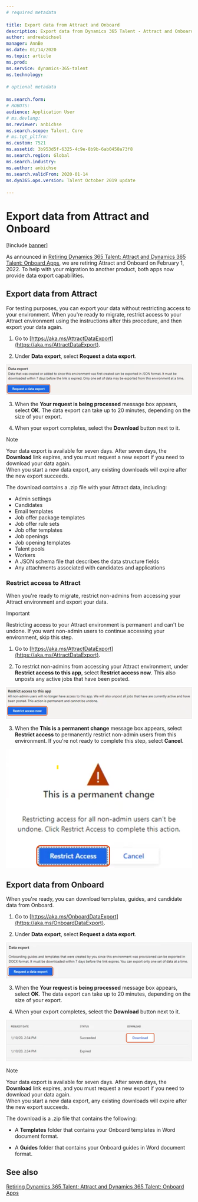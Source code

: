 ```yaml
---
# required metadata

title: Export data from Attract and Onboard
description: Export data from Dynamics 365 Talent - Attract and Onboard.
author: andreabichsel
manager: AnnBe
ms.date: 01/14/2020
ms.topic: article
ms.prod: 
ms.service: dynamics-365-talent
ms.technology: 

# optional metadata

ms.search.form: 
# ROBOTS: 
audience: Application User
# ms.devlang: 
ms.reviewer: anbichse
ms.search.scope: Talent, Core
# ms.tgt_pltfrm: 
ms.custom: 7521
ms.assetid: 3b953d5f-6325-4c9e-8b9b-6ab0458a73f8
ms.search.region: Global
ms.search.industry: 
ms.author: anbichse
ms.search.validFrom: 2020-01-14
ms.dyn365.ops.version: Talent October 2019 update

---
```


# Export data from Attract and Onboard

[!include [banner](includes/banner.md)]

As announced in [Retiring Dynamics 365 Talent: Attract and Dynamics 365 Talent: Onboard Apps](https://community.dynamics.com/365/talent/b/dynamics365fortalent/posts/retiring-dynamics-365-talent-attract-and-onboard-apps), we are retiring Attract and Onboard on February 1, 2022. To help with your migration to another product, both apps now provide data export capabilities.

## Export data from Attract

For testing purposes, you can export your data without restricting access to your environment. When you're ready to migrate, restrict access to your Attract environment using the instructions after this procedure, and then export your data again. 

1. Go to [https://aka.ms/AttractDataExport](https://aka.ms/AttractDataExport).

2. Under **Data export**, select **Request a data export**.

  ![[Request a data export from Attract](./media/attract-onboard-export-data-attract-request.png)](./media/attract-onboard-export-data-attract-request.png)

3. When the **Your request is being processed** message box appears, select **OK**. The data export can take up to 20 minutes, depending on the size of your export.

4. When your export completes, select the **Download** button next to it. 

  >[!NOTE]
  >Your data export is available for seven days. After seven days, the **Download** link expires, and you must request a new export if you need to download your data again.</br>
  >When you start a new data export, any existing downloads will expire after the new export succeeds.

The download contains a .zip file with your Attract data, including:

- Admin settings
- Candidates
- Email templates
- Job offer package templates
- Job offer rule sets
- Job offer templates
- Job openings
- Job opening templates
- Talent pools
- Workers
- A JSON schema file that describes the data structure fields
- Any attachments associated with candidates and applications

### Restrict access to Attract

When you're ready to migrate, restrict non-admins from accessing your Attract environment and export your data.

  >[!IMPORTANT]
  >Restricting access to your Attract environment is permanent and can't be undone. If you want non-admin users to continue accessing your environment, skip this step.

1. Go to [https://aka.ms/AttractDataExport](https://aka.ms/AttractDataExport).

2. To restrict non-admins from accessing your Attract environment, under **Restrict access to this app**, select **Restrict access now**. This also unposts any active jobs that have been posted.

  ![[Restrict non-admin access to Attract](./media/attract-onboard-export-data-attract-restrict-access.png)](./media/attract-onboard-export-data-attract-restrict-access.png)

3. When the **This is a permanent change** message box appears, select **Restrict access** to permanently restrict non-admin users from this environment. If you're not ready to complete this step, select **Cancel**.

  ![[Warning that restricting access is a permanent change](./media/attract-onboard-export-data-attract-warning.png)](./media/attract-onboard-export-data-attract-warning.png)

## Export data from Onboard

When you're ready, you can download templates, guides, and candidate data from Onboard.

1. Go to [https://aka.ms/OnboardDataExport](https://aka.ms/OnboardDataExport).

2. Under **Data export**, select **Request a data export**. 

  ![[Request a data export from Onboard](./media/attract-onboard-export-data-onboard-request.png)](./media/attract-onboard-export-data-onboard-request.png)

3. When the **Your request is being processed** message box appears, select **OK**. The data export can take up to 20 minutes, depending on the size of your export.

4. When your export completes, select the **Download** button next to it. 

  ![[Download data export from Onboard](./media/attract-onboard-export-data-onboard-download.png)](./media/attract-onboard-export-data-onboard-download.png)

  >[!NOTE]
  >Your data export is available for seven days. After seven days, the **Download** link expires, and you must request a new export if you need to download your data again.</br>
  >When you start a new data export, any existing downloads will expire after the new export succeeds.

The download is a .zip file that contains the following:

- A **Templates** folder that contains your Onboard templates in Word document format.

- A **Guides** folder that contains your Onboard guides in Word document format.

## See also

[Retiring Dynamics 365 Talent: Attract and Dynamics 365 Talent: Onboard Apps](https://community.dynamics.com/365/talent/b/dynamics365fortalent/posts/retiring-dynamics-365-talent-attract-and-onboard-apps)